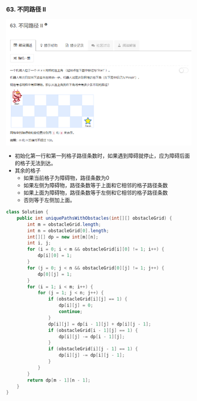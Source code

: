 ### 63. 不同路径 II
![](../imgs/2018-10-02_193340.png)   
* 初始化第一行和第一列格子路径条数时，如果遇到障碍就停止，应为障碍后面的格子无法到达。   
* 其余的格子
    * 如果当前格子为障碍物，路径条数为0
    * 如果左侧为障碍物，路径条数等于上面和它相邻的格子路径条数
    * 如果上面为障碍物，路径条数等于左侧和它相邻的格子路径条数
    * 否则等于左侧加上面。
```java
class Solution {
    public int uniquePathsWithObstacles(int[][] obstacleGrid) {
        int m = obstacleGrid.length;
        int n = obstacleGrid[0].length;
        int[][] dp = new int[m][n];
        int i, j;
        for (i = 0; i < m && obstacleGrid[i][0] != 1; i++) {
            dp[i][0] = 1;
        }
        for (j = 0; j < n && obstacleGrid[0][j] != 1; j++) {
            dp[0][j] = 1;
        }
        for (i = 1; i < m; i++) {
            for (j = 1; j < n; j++) {
                if (obstacleGrid[i][j] == 1) {
                    dp[i][j] = 0;
                    continue;
                }
                dp[i][j] = dp[i - 1][j] + dp[i][j - 1];
                if (obstacleGrid[i - 1][j] == 1) {
                    dp[i][j] -= dp[i - 1][j];
                }
                if (obstacleGrid[i][j - 1] == 1) {
                    dp[i][j] -= dp[i][j - 1];
                }
            }
        }
        return dp[m - 1][n - 1];
    }
}
```